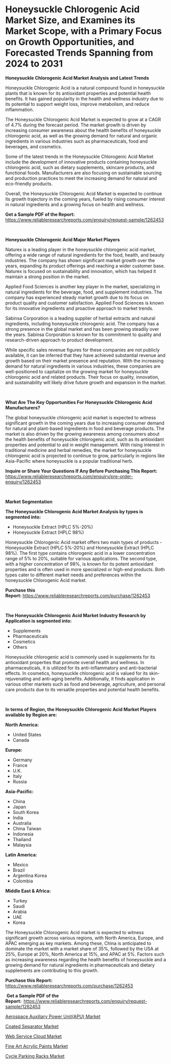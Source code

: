 <p><h1>Honeysuckle Chlorogenic Acid Market Size, and Examines its Market Scope, with a Primary Focus on Growth Opportunities, and Forecasted Trends Spanning from 2024 to 2031</h1></p><p><strong>Honeysuckle Chlorogenic Acid Market Analysis and Latest Trends</strong></p>
<p><p>Honeysuckle Chlorogenic Acid is a natural compound found in honeysuckle plants that is known for its antioxidant properties and potential health benefits. It has gained popularity in the health and wellness industry due to its potential to support weight loss, improve metabolism, and reduce inflammation.</p><p>The Honeysuckle Chlorogenic Acid Market is expected to grow at a CAGR of 4.7% during the forecast period. The market growth is driven by increasing consumer awareness about the health benefits of honeysuckle chlorogenic acid, as well as the growing demand for natural and organic ingredients in various industries such as pharmaceuticals, food and beverages, and cosmetics.</p><p>Some of the latest trends in the Honeysuckle Chlorogenic Acid Market include the development of innovative products containing honeysuckle chlorogenic acid, such as dietary supplements, skincare products, and functional foods. Manufacturers are also focusing on sustainable sourcing and production practices to meet the increasing demand for natural and eco-friendly products.</p><p>Overall, the Honeysuckle Chlorogenic Acid Market is expected to continue its growth trajectory in the coming years, fueled by rising consumer interest in natural ingredients and a growing focus on health and wellness.</p></p>
<p><strong>Get a Sample PDF of the Report:&nbsp;</strong> <a href="https://www.reliableresearchreports.com/enquiry/request-sample/1262453">https://www.reliableresearchreports.com/enquiry/request-sample/1262453</a></p>
<p>&nbsp;</p>
<p><strong>Honeysuckle Chlorogenic Acid Major Market Players</strong></p>
<p><p>Naturex is a leading player in the honeysuckle chlorogenic acid market, offering a wide range of natural ingredients for the food, health, and beauty industries. The company has shown significant market growth over the years, expanding its product offerings and reaching a wider customer base. Naturex is focused on sustainability and innovation, which has helped it maintain a strong position in the market.</p><p>Applied Food Sciences is another key player in the market, specializing in natural ingredients for the beverage, food, and supplement industries. The company has experienced steady market growth due to its focus on product quality and customer satisfaction. Applied Food Sciences is known for its innovative ingredients and proactive approach to market trends.</p><p>Sabinsa Corporation is a leading supplier of herbal extracts and natural ingredients, including honeysuckle chlorogenic acid. The company has a strong presence in the global market and has been growing steadily over the years. Sabinsa Corporation is known for its commitment to quality and research-driven approach to product development.</p><p>While specific sales revenue figures for these companies are not publicly available, it can be inferred that they have achieved substantial revenue and growth based on their market presence and reputation. With the increasing demand for natural ingredients in various industries, these companies are well-positioned to capitalize on the growing market for honeysuckle chlorogenic acid and related products. Their focus on quality, innovation, and sustainability will likely drive future growth and expansion in the market.</p></p>
<p>&nbsp;</p>
<p><strong>What Are The Key Opportunities For Honeysuckle Chlorogenic Acid Manufacturers?</strong></p>
<p><p>The global honeysuckle chlorogenic acid market is expected to witness significant growth in the coming years due to increasing consumer demand for natural and plant-based ingredients in food and beverage products. The market is also driven by the growing awareness among consumers about the health benefits of honeysuckle chlorogenic acid, such as its antioxidant properties and potential to aid in weight management. With rising interest in traditional medicine and herbal remedies, the market for honeysuckle chlorogenic acid is projected to continue to grow, particularly in regions like Asia-Pacific where honeysuckle is a popular traditional herb.</p></p>
<p><strong>Inquire or Share Your Questions If Any Before Purchasing This Report:</strong> <a href="https://www.reliableresearchreports.com/enquiry/pre-order-enquiry/1262453">https://www.reliableresearchreports.com/enquiry/pre-order-enquiry/1262453</a></p>
<p>&nbsp;</p>
<p><strong>Market Segmentation</strong></p>
<p><strong>The Honeysuckle Chlorogenic Acid Market Analysis by types is segmented into:</strong></p>
<p><ul><li>Honeysuckle Extract (HPLC 5%-20%)</li><li>Honeysuckle Extract (HPLC 98%)</li></ul></p>
<p><p>Honeysuckle Chlorogenic Acid market offers two main types of products - Honeysuckle Extract (HPLC 5%-20%) and Honeysuckle Extract (HPLC 98%). The first type contains chlorogenic acid in a lower concentration range of 5% to 20%, suitable for various applications. The second type, with a higher concentration of 98%, is known for its potent antioxidant properties and is often used in more specialized or high-end products. Both types cater to different market needs and preferences within the honeysuckle Chlorogenic Acid market.</p></p>
<p><strong>Purchase this Report:&nbsp;</strong><a href="https://www.reliableresearchreports.com/purchase/1262453">https://www.reliableresearchreports.com/purchase/1262453</a></p>
<p>&nbsp;</p>
<p><strong>The Honeysuckle Chlorogenic Acid Market Industry Research by Application is segmented into:</strong></p>
<p><ul><li>Supplements</li><li>Pharmaceuticals</li><li>Cosmetics</li><li>Others</li></ul></p>
<p><p>Honeysuckle chlorogenic acid is commonly used in supplements for its antioxidant properties that promote overall health and wellness. In pharmaceuticals, it is utilized for its anti-inflammatory and anti-bacterial effects. In cosmetics, honeysuckle chlorogenic acid is valued for its skin-rejuvenating and anti-aging benefits. Additionally, it finds application in various other markets such as food and beverage, agriculture, and personal care products due to its versatile properties and potential health benefits.</p></p>
<p>&nbsp;</p>
<p><strong>In terms of Region, the Honeysuckle Chlorogenic Acid Market Players available by Region are:</strong></p>
<p>
    <p> <strong> North America: </strong>
        <ul>
            <li>United States</li>
            <li>Canada</li>
        </ul>
        </p> 
    <p> <strong> Europe: </strong>
        <ul>
            <li>Germany</li>
            <li>France</li>
            <li>U.K.</li>
            <li>Italy</li>
            <li>Russia</li>
        </ul>
        </p> 
    <p> <strong> Asia-Pacific: </strong>
        <ul>
            <li>China</li>
            <li>Japan</li>
            <li>South Korea</li>
            <li>India</li>
            <li>Australia</li>
            <li>China Taiwan</li>
            <li>Indonesia</li>
            <li>Thailand</li>
            <li>Malaysia</li>
        </ul>
        </p> 
    <p> <strong> Latin America: </strong>
        <ul>
            <li>Mexico</li>
            <li>Brazil</li>
            <li>Argentina Korea</li>
            <li>Colombia</li>
        </ul>
        </p> 
    <p> <strong> Middle East & Africa: </strong>
        <ul>
            <li>Turkey</li>
            <li>Saudi</li>
            <li>Arabia</li>
            <li>UAE</li>
            <li>Korea</li>
        </ul>
    </p>
    </p>
<p><p>The Honeysuckle Chlorogenic Acid market is expected to witness significant growth across various regions, with North America, Europe, and APAC emerging as key markets. Among these, China is anticipated to dominate the market with a market share of 35%, followed by the USA at 25%, Europe at 20%, North America at 15%, and APAC at 5%. Factors such as increasing awareness regarding the health benefits of honeysuckle and a growing demand for natural ingredients in pharmaceuticals and dietary supplements are contributing to this growth.</p></p>
<p><strong>Purchase this Report: </strong><a href="https://www.reliableresearchreports.com/purchase/1262453">https://www.reliableresearchreports.com/purchase/1262453</a></p>
<p>&nbsp;<strong>Get a Sample PDF of the Report:&nbsp;&nbsp;</strong><a href="https://www.reliableresearchreports.com/enquiry/request-sample/1262453">https://www.reliableresearchreports.com/enquiry/request-sample/1262453</a></p>
<p><strong></strong></p>
<p><p><a href="https://issuu.com/reportprime-2/docs/aerospace-auxiliary-power-unitapu-market-size-2030">Aerospace Auxiliary Power Unit(APU) Market</a></p><p><a href="https://github.com/Paul14Anderson63/Market-Research-Report-List-2/blob/main/coated-separator-market.md">Coated Separator Market</a></p><p><a href="https://medium.com/@adrainbayer7987/analyzing-web-service-cloud-market-global-industry-perspective-and-forecast-2024-to-2031-f9116c41fa2f">Web Service Cloud Market</a></p><p><a href="https://github.com/mabutironaldo/Market-Research-Report-List-3/blob/main/fine-art-acrylic-paints-market.md">Fine Art Acrylic Paints Market</a></p><p><a href="https://issuu.com/reportprime-2/docs/cycle-parking-racks-market-size-2030.pptx">Cycle Parking Racks Market</a></p></p>